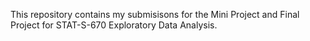 This repository contains my submisisons for the Mini Project and Final Project for STAT-S-670 Exploratory Data Analysis.
